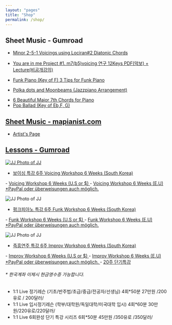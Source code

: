 ```yaml
---
layout: "pages"
title: "Shop"
permalink: /shop/
---
```


## Sheet Music - Gumroad

- <a href="https://gumroad.com/jazzydusmusic#mSlRxY" target="_blank">
    Minor 2-5-1 Voicings using Lociran#2 Diatonic Chords
</a>

- <a href="https://gumroad.com/jazzydusmusic#rQKhu" target="_blank">
    You are in me Project #1. m7(b5)voicing 연구 12Keys PDF(악보) + Lecture(비공개강의)
</a>

- <a href="https://gumroad.com/jazzydusmusic#gFFEsD" target="_blank">
    Funk Piano (Key of F) 3 Tips for Funk Piano
</a>

- <a href="https://gumroad.com/jazzydusmusic#JCupaZ" target="_blank">
    Polka dots and Moonbeams (Jazzpiano Arrangement)
</a>

- <a href="https://jazzydusmusic.gumroad.com/l/rScwd" target="_blank">
    6 Beautiful Major 7th Chords for Piano

- <a href="https://jazzydusmusic.gumroad.com/l/yThDM" target="_blank">
    Pop Ballad (Key of Eb,F, G)  
## Sheet Music - mapianist.com

- <a href="https://www.mapianist.com/profile/670590/main" target="_blank">
    Artist's Page

## Lessons - Gumroad


<img src="https://jjmusic-online.github.io/assets/images/voicingfoto.jpeg" alt="JJ Photo of JJ"
	title="Photo of JJ" style="min-width: 10px" />
- <a href="https://jazzydusmusic.gumroad.com/l/tfiojd" target="_blank">
    보이싱 특강 6주 Voicing Workshop 6 Weeks (South Korea)
</a>
- <a href="https://jazzydusmusic.gumroad.com/l/dxvyy" target="_blank">
    Voicing Workshop 6 Weeks (U.S or $)
</a>  
- <a href="https://jazzydusmusic.gumroad.com/l/qmczn" target="_blank">
    Voicing Workshop 6 Weeks (E.U) *PayPal oder überweisungen auch möglich.
</a>  

 <img src="https://jjmusic-online.github.io/assets/images/funkfoto.jpeg" alt="JJ Photo of JJ"
	title="Photo of JJ" style="min-width: 10px" />
- <a href="https://jazzydusmusic.gumroad.com/l/kyjzp" target="_blank">
    펑크피아노 특강 6주 Funk Workshop 6 Weeks (South Korea)
</a> 
- <a href="https://jazzydusmusic.gumroad.com/l/nnxst" target="_blank">
    Funk Workshop 6 Weeks (U.S or $)
</a>  
- <a href="https://jazzydusmusic.gumroad.com/l/egqokm" target="_blank">
    Funk Workshop 6 Weeks (E.U) *PayPal oder überweisungen auch möglich.
</a>   

<img src="https://jjmusic-online.github.io/assets/images/improfoto.jpeg" alt="JJ Photo of JJ"
	title="Photo of JJ" style="min-width: 10px" />
- <a href="https://jazzydusmusic.gumroad.com/l/rutuv" target="_blank">
    즉흥연주 특강 6주 Improv Workshop 6 Weeks (South Korea)
</a>  
- <a href="https://jazzydusmusic.gumroad.com/l/wehwc" target="_blank">
    Improv Workshop 6 Weeks (U.S or $)
</a>
- <a href="https://jazzydusmusic.gumroad.com/l/iazso" target="_blank">
    Improv Workshop 6 Weeks (E.U) *PayPal oder überweisungen auch möglich.
 </a> 
- <a href="https://jazzydusmusic.gumroad.com/l/smbtql" target="_blank">
    20주 단기특강
 </a>   
       
###### * 한국계좌 이체시 현금영수증 가능합니다.  

 - 1:1 Live 정기레슨 (기초/반주법/초급/중급/전공자/선생님) 4회*50분 27만원 /200유로 / 200달러/
 - 1:1 Live 입시정기레슨 (학부/대학원/독일대학/미국대학 입시)  4회*60분 30만원/220유로/220달러/
 - 1:1 Live 6회완성 단기 특강 시리즈 6회*50분 45만원 /350유로 /350달러/
